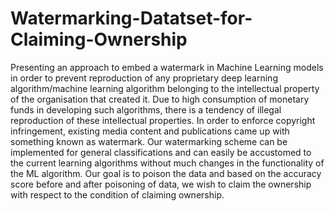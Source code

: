 # Watermarking-Datatset-for-Claiming-Ownership

Presenting an approach to embed a watermark in Machine Learning  models in order to prevent reproduction of any proprietary deep learning algorithm/machine learning algorithm belonging to the intellectual property of the organisation that created it. Due to high consumption of monetary funds in developing such algorithms, there is a tendency of illegal reproduction of these intellectual properties.
In order to enforce copyright infringement, existing media content and publications came up with something known as watermark. Our watermarking scheme can be implemented for general classifications and can easily be accustomed to the current learning algorithms without much changes in the functionality of the ML algorithm.
Our goal is to poison the data and based on the accuracy score before and after poisoning of data, we wish to claim the ownership with respect to the condition of claiming ownership.
